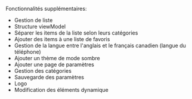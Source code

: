 Fonctionnalités supplémentaires:
  - Gestion de liste 
  - Structure viewModel
  - Séparer les items de la liste selon leurs catégories
  - Ajouter des items à une liste de favoris
  - Gestion de la langue entre l'anglais et le français canadien (langue du téléphone)
  - Ajouter un thème de mode sombre
  - Ajouter une page de paramètres
  - Gestion des catégories
  - Sauvegarde des paramètres
  - Logo
  - Modification des éléments dynamique
